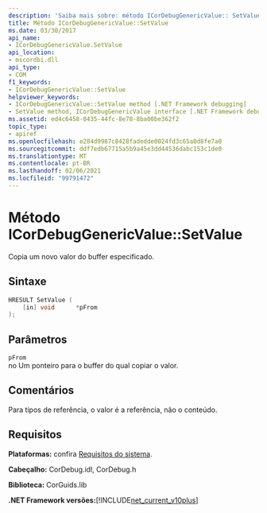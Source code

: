 ```yaml
---
description: 'Saiba mais sobre: método ICorDebugGenericValue:: SetValue'
title: Método ICorDebugGenericValue::SetValue
ms.date: 03/30/2017
api_name:
- ICorDebugGenericValue.SetValue
api_location:
- mscordbi.dll
api_type:
- COM
f1_keywords:
- ICorDebugGenericValue::SetValue
helpviewer_keywords:
- ICorDebugGenericValue::SetValue method [.NET Framework debugging]
- SetValue method, ICorDebugGenericValue interface [.NET Framework debugging]
ms.assetid: ed4c6458-0435-44fc-8e78-8ba00be362f2
topic_type:
- apiref
ms.openlocfilehash: e284d9987c8428fadedde0024fd3c65a0d8fe7a0
ms.sourcegitcommit: ddf7edb67715a5b9a45e3dd44536dabc153c1de0
ms.translationtype: MT
ms.contentlocale: pt-BR
ms.lasthandoff: 02/06/2021
ms.locfileid: "99791472"
---
```

# <a name="icordebuggenericvaluesetvalue-method"></a>Método ICorDebugGenericValue::SetValue

Copia um novo valor do buffer especificado.  
  
## <a name="syntax"></a>Sintaxe  
  
```cpp  
HRESULT SetValue (  
    [in] void      *pFrom  
);  
```  
  
## <a name="parameters"></a>Parâmetros  

 `pFrom`  
 no Um ponteiro para o buffer do qual copiar o valor.  
  
## <a name="remarks"></a>Comentários  

 Para tipos de referência, o valor é a referência, não o conteúdo.  
  
## <a name="requirements"></a>Requisitos  

 **Plataformas:** confira [Requisitos do sistema](../../get-started/system-requirements.md).  
  
 **Cabeçalho:** CorDebug.idl, CorDebug.h  
  
 **Biblioteca:** CorGuids.lib  
  
 **.NET Framework versões:**[!INCLUDE[net_current_v10plus](../../../../includes/net-current-v10plus-md.md)]
